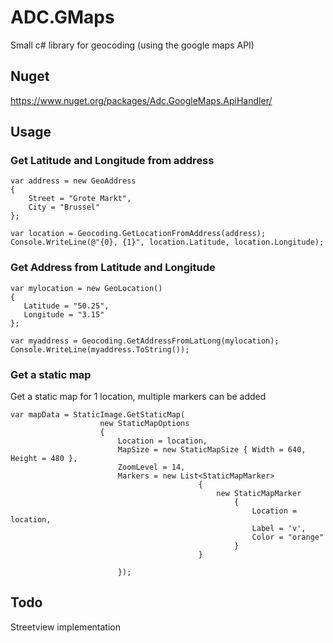 # ADC.GMaps


Small c# library for geocoding (using the google maps API)

## Nuget
https://www.nuget.org/packages/Adc.GoogleMaps.ApiHandler/

## Usage
### Get Latitude and Longitude from address
```
var address = new GeoAddress
{
    Street = "Grote Markt",
    City = "Brussel"
};

var location = Geocoding.GetLocationFromAddress(address);
Console.WriteLine(@"{0}, {1}", location.Latitude, location.Longitude);
```
### Get Address from Latitude and Longitude
```
var mylocation = new GeoLocation()
{
   Latitude = "50.25",
   Longitude = "3.15"
};

var myaddress = Geocoding.GetAddressFromLatLong(mylocation);
Console.WriteLine(myaddress.ToString());
```
### Get a static map
Get a static map for 1 location, multiple markers can be added

```
var mapData = StaticImage.GetStaticMap(
                    new StaticMapOptions
                    {
                        Location = location,
                        MapSize = new StaticMapSize { Width = 640, Height = 480 },
                        ZoomLevel = 14,
                        Markers = new List<StaticMapMarker>
                                          {
                                              new StaticMapMarker
                                                  {
                                                      Location = location,
                                                      Label = 'v',
                                                      Color = "orange"
                                                  }
                                          }
                            
                        });

```
## Todo
Streetview implementation


